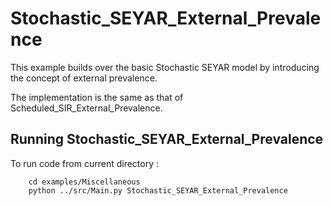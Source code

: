 # Stochastic_SEYAR_External_Prevalence
This example builds over the basic Stochastic SEYAR model by introducing the concept of external prevalence. 

The implementation is the same as that of Scheduled_SIR_External_Prevalence.


## Running Stochastic_SEYAR_External_Prevalence
To run code from current directory :

		cd examples/Miscellaneous
		python ../src/Main.py Stochastic_SEYAR_External_Prevalence
